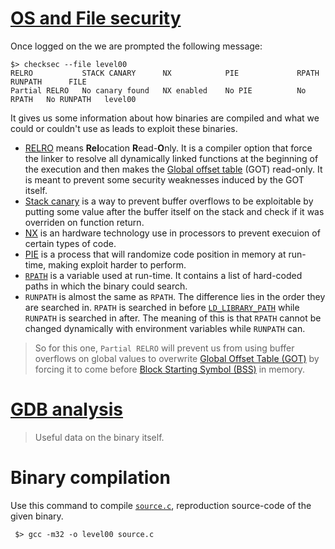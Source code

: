# [OS and File security](./security.md)

Once logged on the we are prompted the following message:

```shell
$> checksec --file level00 
RELRO           STACK CANARY      NX            PIE             RPATH      RUNPATH      FILE
Partial RELRO   No canary found   NX enabled    No PIE          No RPATH   No RUNPATH   level00
```

It gives us some information about how binaries are compiled and what we could or couldn't use as leads to exploit these binaries.

- [RELRO](https://www.redhat.com/en/blog/hardening-elf-binaries-using-relocation-read-only-relro) means **Rel**ocation **R**ead-**O**nly. It is a compiler option that force the linker to resolve all dynamically linked functions at the beginning of the execution and then makes the [Global offset table](https://en.wikipedia.org/wiki/Global_Offset_Table) (GOT) read-only. It is meant to prevent some security weaknesses induced by the GOT itself.
- [Stack canary](https://www.sans.org/blog/stack-canaries-gingerly-sidestepping-the-cage/) is a way to prevent buffer overflows to be exploitable by putting some value after the buffer itself on the stack and check if it was overriden on function return.
- [NX](https://access.redhat.com/solutions/2936741) is an hardware technology use in processors to prevent execuion of certain types of code.
- [PIE](https://en.wikipedia.org/wiki/Position-independent_code) is a process that will randomize code position in memory at run-time, making exploit harder to perform.
- [`RPATH`](https://en.wikipedia.org/wiki/Rpath#:~:text=In%20computing%2C%20rpath%20designates%20the,(or%20another%20shared%20library).) is a variable used at run-time. It contains a list of hard-coded paths in which the binary could search.
- `RUNPATH` is almost the same as `RPATH`. The difference lies in the order they are searched in. `RPATH` is searched in before [`LD_LIBRARY_PATH`]() while `RUNPATH` is searched in after. The meaning of this is that `RPATH` cannot be changed dynamically with environment variables while `RUNPATH` can.

> So for this one, `Partial RELRO` will prevent us from using buffer overflows on global values to overwrite [Global Offset Table (GOT)](https://en.wikipedia.org/wiki/Global_Offset_Table#:~:text=The%20Global%20Offset%20Table%2C%20or,data%20is%20loaded%20at%20runtime.) by forcing it to come before [Block Starting Symbol (BSS)](https://en.wikipedia.org/wiki/.bss) in memory.

# [GDB analysis](./gdb.md)

> Useful data on the binary itself.

# Binary compilation

Use this command to compile [`source.c`](../source.c), reproduction source-code of the given binary.

```shell
 $> gcc -m32 -o level00 source.c
```